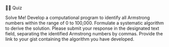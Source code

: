 👩‍💻 Quiz

Solve Me!
Develop a computational program to identify all Armstrong numbers within the range of 0 to 100,000.
Formulate a systematic algorithm to derive the solution. Please submit your response in the designated text field,
separating the identified Armstrong numbers by commas. Provide the link to your gist containing the algorithm you have developed.
